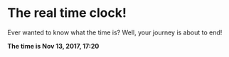 # The real time clock!

Ever wanted to know what the time is? Well, your journey is about to end!

**The time is Nov 13, 2017, 17:20**